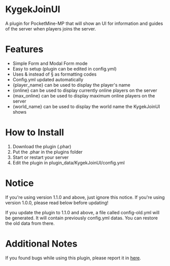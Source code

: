 # KygekJoinUI

A plugin for PocketMine-MP that will show an UI for information and guides of the server when players joins the server.

# Features

* Simple Form and Modal Form mode
* Easy to setup (plugin can be edited in config.yml)
* Uses & instead of § as formatting codes
* Config.yml updated automatically
* {player_name} can be used to display the player's name
* {online} can be used to display currently online players on the server
* {max_online} can be used to display maximum online players on the server
* {world_name} can be used to display the world name the KygekJoinUI shows

# How to Install

1. Download the plugin (.phar)
2. Put the .phar in the plugins folder
3. Start or restart your server
4. Edit the plugin in plugin_data/KygekJoinUI/config.yml

# Notice

If you're using version 1.1.0 and above, just ignore this notice.
If you're using version 1.0.0, please read below before updating!

If you update the plugin to 1.1.0 and above, a file called config-old.yml will be generated. It will contain previously config.yml datas. You can restore the old data from there.

# Additional Notes

If you found bugs while using this plugin, please report it in <a href="https://github.com/Kygekraqmak/KygekJoinUI/issues">here</a>.
